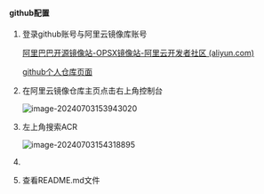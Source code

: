 #### github配置

1. 登录github账号与阿里云镜像库账号

   [阿里巴巴开源镜像站-OPSX镜像站-阿里云开发者社区 (aliyun.com)](https://developer.aliyun.com/mirror/)

   [github个人仓库页面](https://github.com/zxh230/docker_image_pusher)

2. 在阿里云镜像仓库主页点击右上角控制台

   ![image-20240703153943020](https://gitee.com/zhaojiedong/img/raw/master/image-20240703153943020.png)

3. 左上角搜索ACR

   ![image-20240703154318895](https://gitee.com/zhaojiedong/img/raw/master/image-20240703154318895.png)

4. 

5. 查看README.md文件